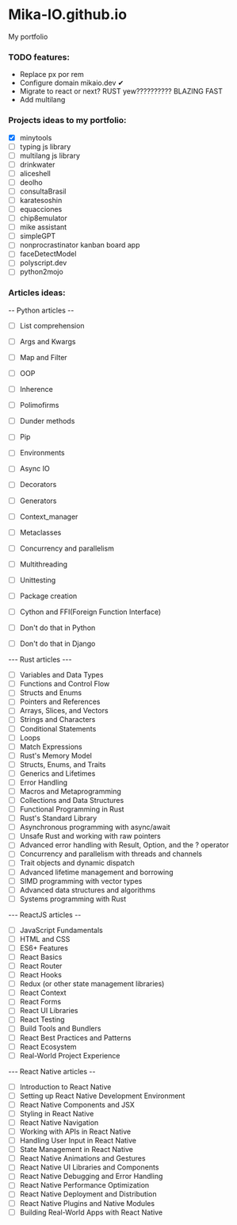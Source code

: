 # Mika-IO.github.io

My portfolio

### TODO features:

- Replace px por rem
- Configure domain mikaio.dev ✔
- Migrate to react or next? RUST yew?????????? BLAZING FAST
- Add multilang

### Projects ideas to my portfolio:

- [x] minytools
- [ ] typing js library
- [ ] multilang js library
- [ ] drinkwater
- [ ] aliceshell
- [ ] deolho
- [ ] consultaBrasil
- [ ] karatesoshin
- [ ] equacciones
- [ ] chip8emulator
- [ ] mike assistant
- [ ] simpleGPT
- [ ] nonprocrastinator kanban board app
- [ ] faceDetectModel
- [ ] polyscript.dev
- [ ] python2mojo

### Articles ideas:

-- Python articles --

- [ ] List comprehension
- [ ] Args and Kwargs
- [ ] Map and Filter
- [ ] OOP
- [ ] Inherence
- [ ] Polimofirms
- [ ] Dunder methods
- [ ] Pip
- [ ] Environments
- [ ] Async IO

- [ ] Decorators
- [ ] Generators
- [ ] Context_manager
- [ ] Metaclasses
- [ ] Concurrency and parallelism
- [ ] Multithreading
- [ ] Unittesting
- [ ] Package creation
- [ ] Cython and FFI(Foreign Function Interface)

- [ ] Don't do that in Python
- [ ] Don't do that in Django

--- Rust articles ---

- [ ] Variables and Data Types
- [ ] Functions and Control Flow
- [ ] Structs and Enums
- [ ] Pointers and References
- [ ] Arrays, Slices, and Vectors
- [ ] Strings and Characters
- [ ] Conditional Statements
- [ ] Loops
- [ ] Match Expressions
- [ ] Rust's Memory Model
- [ ] Structs, Enums, and Traits
- [ ] Generics and Lifetimes
- [ ] Error Handling
- [ ] Macros and Metaprogramming
- [ ] Collections and Data Structures
- [ ] Functional Programming in Rust
- [ ] Rust's Standard Library
- [ ] Asynchronous programming with async/await
- [ ] Unsafe Rust and working with raw pointers
- [ ] Advanced error handling with Result, Option, and the ? operator
- [ ] Concurrency and parallelism with threads and channels
- [ ] Trait objects and dynamic dispatch
- [ ] Advanced lifetime management and borrowing
- [ ] SIMD programming with vector types
- [ ] Advanced data structures and algorithms
- [ ] Systems programming with Rust

--- ReactJS articles --

- [ ] JavaScript Fundamentals
- [ ] HTML and CSS
- [ ] ES6+ Features
- [ ] React Basics
- [ ] React Router
- [ ] React Hooks
- [ ] Redux (or other state management libraries)
- [ ] React Context
- [ ] React Forms
- [ ] React UI Libraries
- [ ] React Testing
- [ ] Build Tools and Bundlers
- [ ] React Best Practices and Patterns
- [ ] React Ecosystem
- [ ] Real-World Project Experience

--- React Native articles --

- [ ] Introduction to React Native
- [ ] Setting up React Native Development Environment
- [ ] React Native Components and JSX
- [ ] Styling in React Native
- [ ] React Native Navigation
- [ ] Working with APIs in React Native
- [ ] Handling User Input in React Native
- [ ] State Management in React Native
- [ ] React Native Animations and Gestures
- [ ] React Native UI Libraries and Components
- [ ] React Native Debugging and Error Handling
- [ ] React Native Performance Optimization
- [ ] React Native Deployment and Distribution
- [ ] React Native Plugins and Native Modules
- [ ] Building Real-World Apps with React Native
